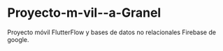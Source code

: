 # Proyecto-m-vil--a-Granel
Proyecto móvil FlutterFlow y bases de datos no relacionales Firebase de google.
